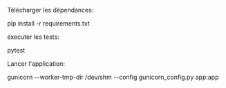 Télécharger les dépendances:

pip install -r requirements.txt


éxecuter les tests:

pytest


Lancer l'application:

gunicorn --worker-tmp-dir /dev/shm --config gunicorn_config.py app:app
